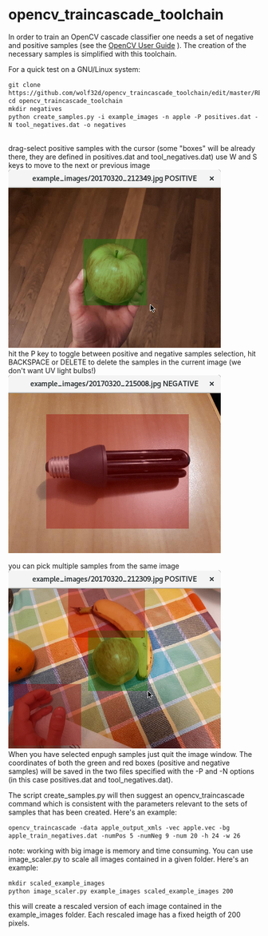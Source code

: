 # opencv_traincascade_toolchain

In order to train an OpenCV cascade classifier one needs a set of negative and positive samples
(see the [OpenCV User Guide](http://docs.opencv.org/2.4.13.2/doc/user_guide/ug_traincascade.html) ).
The creation of the necessary samples is simplified with this toolchain.

For a quick test on a GNU/Linux system:
```
git clone https://github.com/wolf32d/opencv_traincascade_toolchain/edit/master/README.md
cd opencv_traincascade_toolchain
mkdir negatives
python create_samples.py -i example_images -n apple -P positives.dat -N tool_negatives.dat -o negatives
```
\
drag-select positive samples with the cursor (some "boxes" will be already there, they are defined in positives.dat and tool_negatives.dat)
use W and S keys to move to the next or previous image
\
![positive sample selection](docs/positive_sample.png?raw=true "positive sample selection")
\
hit the P key to toggle between positive and negative samples selection, hit BACKSPACE or DELETE to delete the samples in the current image (we don't want UV light bulbs!)
\
![positive sample selection](docs/negative_samplel.png?raw=true "negative sample selection")

you can pick multiple samples from the same image
\
![multiple samples](docs/multiple_samples.png?raw=true "multiple samples selection")
\
When you have selected enpugh samples just quit the image window. The coordinates of both the green and red boxes (positive and negative samples) will be saved in the two files specified with the -P and -N options (in this case positives.dat and tool_negatives.dat).

The script create_samples.py will then suggest an opencv_traincascade command which is consistent with the parameters relevant to the sets of samples that has been created. Here's an example:
```
opencv_traincascade -data apple_output_xmls -vec apple.vec -bg apple_train_negatives.dat -numPos 5 -numNeg 9 -num 20 -h 24 -w 26
```

note: working with big image is memory and time consuming. You can use image_scaler.py to scale all images contained in a given folder. Here's an example:
```
mkdir scaled_example_images
python image_scaler.py example_images scaled_example_images 200
```
this will create a rescaled version of each image contained in the example_images folder. Each rescaled image has a fixed heigth of 200 pixels.
